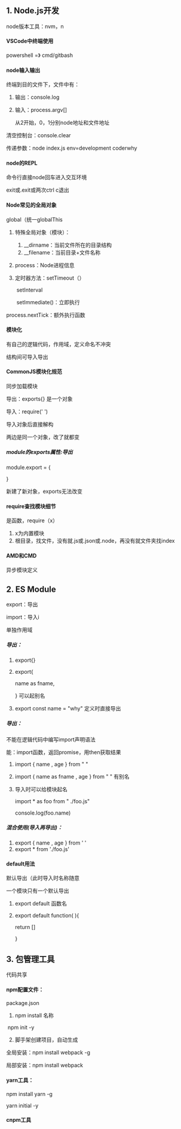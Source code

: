 ## 1. Node.js开发

node版本工具：nvm，n

#### VSCode中终端使用

powershell    =》  cmd/gitbash

#### node输入输出

终端到目的文件下，文件中有：

1. 输出：console.log

2. 输入：process.argv[]

   从2开始，0，1分别node地址和文件地址

清空控制台：console.clear

传递参数：node index.js env=development coderwhy

#### node的REPL

命令行直接node回车进入交互环境

exit或.exit或两次ctrl c退出

#### Node常见的全局对象

global（统一globalThis

1. 特殊全局对象（模块）：

   1. __dirname：当前文件所在的目录结构
   2. __filename：当前目录+文件名称

2. process：Node进程信息

3. 定时器方法：setTimeout（）

   ​						setInterval

   ​						setImmediate()：立即执行

process.nextTick：额外执行函数

#### 模块化

有自己的逻辑代码，作用域，定义命名不冲突

结构间可导入导出

#### CommonJS模块化规范

同步加载模块

导出：exports{}	是一个对象

导入：require(' ')

导入对象后直接解构

两边是同一个对象，改了就都变

##### module的exports属性:导出

module.export = {

}

新建了新对象，exports无法改变

#### require查找模块细节

是函数，require（x）

1. x为内置模块
2. 根目录，找文件，没有就.js或.json或.node，再没有就文件夹找index

#### AMD和CMD

异步模块定义

## 2. ES Module

export：导出

import：导入i

<scrip type = "module"><scrip>单独作用域

##### 导出：

1. export{}

2. export{

   name as fname,

   }	可以起别名

3. export const name = "why"	定义时直接导出

##### 导出：

不能在逻辑代码中编写import声明语法

能：import函数，返回promise，用then获取结果

1. import { name , age } from " "

2. import { name as fname , age } from " "	有别名

3. 导入时可以给模块起名

   import * as foo from " ./foo.js"

   console.log(foo.name)

##### 混合使用(导入再导出)：

1. export { name , age } from ' '
2. export *  from  './foo.js'

#### default用法

默认导出（此时导入时名称随意

一个模块只有一个默认导出

1. export default 函数名

2. export default function( ){

   return []

   }

## 3. 包管理工具

代码共享

#### npm配置文件：

package.json

1. npm install 名称

​		npm init -y

2. 脚手架创建项目，自动生成

   

全局安装：npm install webpack -g

局部安装：npm install webpack

#### yarn工具：

npm install yarn -g

yarn initial -y

#### cnpm工具